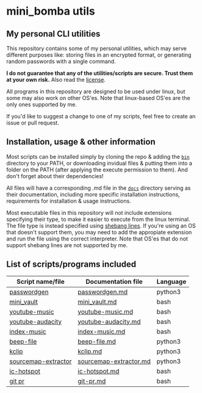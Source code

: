 # mini_bomba utils
## My personal CLI utilities

This repository contains some of my personal utilities, which may serve different purposes like: storing files in an encrypted format, or generating random passwords with a single command.

**I do not guarantee that any of the utilities/scripts are secure. Trust them at your own risk.** Also read the [license](/LICENSE).

All programs in this repository are designed to be used under linux, but some may also work on other OS'es. Note that linux-based OS'es are the only ones supported by me.

If you'd like to suggest a change to one of my scripts, feel free to create an issue or pull request.

## Installation, usage & other information

Most scripts can be installed simply by cloning the repo & adding the [`bin`](/bin) directory to your PATH, or downloading invidual files & putting them into a folder on the PATH (after applying the execute permission to them). And don't forget about their dependencies!

All files will have a corresponding .md file in the [`docs`](/docs) directory serving as their documentation, including more specific installation instructions, requirements for installation & usage instructions.

Most executable files in this repository will not include extensions specifying their type, to make it easier to execute from the linux terminal. The file type is instead specified using [shebang lines](https://en.wikipedia.org/wiki/Shebang_%28Unix%29). If you're using an OS that doesn't support them, you may need to add the appropiate extension and run the file using the correct interpreter. Note that OS'es that do not support shebang lines are not supported by me.

## List of scripts/programs included

| Script name/file                                | Documentation file                                           | Language |
|-------------------------------------------------|--------------------------------------------------------------|----------|
| [passwordgen](/bin/passwordgen)                 | [passwordgen.md](/docs/passwordgen.md)                       | python3  |  
| [mini_vault](/bin/mini_vault)                   | [mini_vault.md](/docs/mini_vault.md)                         | bash     |
| [youtube-music](/bin/youtube-music)             | [youtube-music.md](/docs/youtube-music.md)                   | bash     |     
| [youtube-audacity](/bin/youtube-audacity)       | [youtube-audacity.md](/docs/youtube-audacity.md)             | bash     |     
| [index-music](/bin/index-music)                 | [index-music.md](/docs/index-music.md)                       | bash     |
| [beep-file](/bin/beep-file)                     | [beep-file.md](/docs/beep-file.md)                           | python3  |
| [kclip](/bin/kclip)                             | [kclip.md](/docs/kclip.md)                                   | python3  |
| [sourcemap-extractor](/bin/sourcemap-extractor) | [sourcemap-extractor.md](/docs/sourcemap-extractor.md)       | python3  |
| [ic-hotspot](/bin/ic-hotspot)                   | [ic-hotspot.md](/docs/ic-hotspot.md)                         | bash     |
| [git pr](/bin/git-pr)                           | [git-pr.md](/docs/git-pr.md)                                 | bash     |
